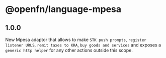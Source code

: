 # @openfn/language-mpesa

## 1.0.0

New Mpesa adaptor that allows to make `STK push prompts`, `register listener URLS`,
`remit taxes to KRA`, `buy goods and services` and exposes a `generic http helper` for any other actions outside this scope.
